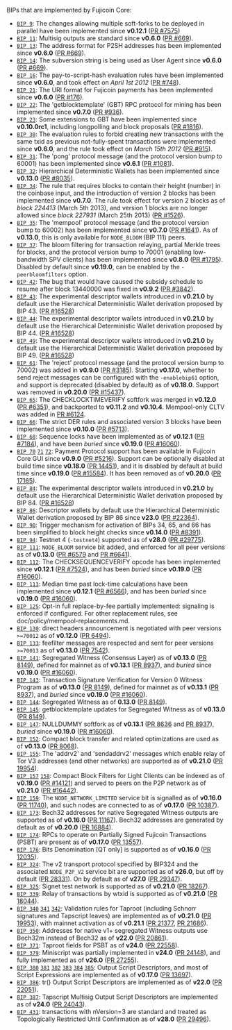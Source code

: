 BIPs that are implemented by Fujicoin Core:

* [`BIP 9`](https://github.com/fujicoin/bips/blob/master/bip-0009.mediawiki): The changes allowing multiple soft-forks to be deployed in parallel have been implemented since **v0.12.1**  ([PR #7575](https://github.com/fujicoin/fujicoin/pull/7575))
* [`BIP 11`](https://github.com/fujicoin/bips/blob/master/bip-0011.mediawiki): Multisig outputs are standard since **v0.6.0** ([PR #669](https://github.com/fujicoin/fujicoin/pull/669)).
* [`BIP 13`](https://github.com/fujicoin/bips/blob/master/bip-0013.mediawiki): The address format for P2SH addresses has been implemented since **v0.6.0** ([PR #669](https://github.com/fujicoin/fujicoin/pull/669)).
* [`BIP 14`](https://github.com/fujicoin/bips/blob/master/bip-0014.mediawiki): The subversion string is being used as User Agent since **v0.6.0** ([PR #669](https://github.com/fujicoin/fujicoin/pull/669)).
* [`BIP 16`](https://github.com/fujicoin/bips/blob/master/bip-0016.mediawiki): The pay-to-script-hash evaluation rules have been implemented since **v0.6.0**, and took effect on *April 1st 2012* ([PR #748](https://github.com/fujicoin/fujicoin/pull/748)).
* [`BIP 21`](https://github.com/fujicoin/bips/blob/master/bip-0021.mediawiki): The URI format for Fujicoin payments has been implemented since **v0.6.0** ([PR #176](https://github.com/fujicoin/fujicoin/pull/176)).
* [`BIP 22`](https://github.com/fujicoin/bips/blob/master/bip-0022.mediawiki): The 'getblocktemplate' (GBT) RPC protocol for mining has been implemented since **v0.7.0** ([PR #936](https://github.com/fujicoin/fujicoin/pull/936)).
* [`BIP 23`](https://github.com/fujicoin/bips/blob/master/bip-0023.mediawiki): Some extensions to GBT have been implemented since **v0.10.0rc1**, including longpolling and block proposals ([PR #1816](https://github.com/fujicoin/fujicoin/pull/1816)).
* [`BIP 30`](https://github.com/fujicoin/bips/blob/master/bip-0030.mediawiki): The evaluation rules to forbid creating new transactions with the same txid as previous not-fully-spent transactions were implemented since **v0.6.0**, and the rule took effect on *March 15th 2012* ([PR #915](https://github.com/fujicoin/fujicoin/pull/915)).
* [`BIP 31`](https://github.com/fujicoin/bips/blob/master/bip-0031.mediawiki): The 'pong' protocol message (and the protocol version bump to 60001) has been implemented since **v0.6.1** ([PR #1081](https://github.com/fujicoin/fujicoin/pull/1081)).
* [`BIP 32`](https://github.com/fujicoin/bips/blob/master/bip-0032.mediawiki): Hierarchical Deterministic Wallets has been implemented since **v0.13.0** ([PR #8035](https://github.com/fujicoin/fujicoin/pull/8035)).
* [`BIP 34`](https://github.com/fujicoin/bips/blob/master/bip-0034.mediawiki): The rule that requires blocks to contain their height (number) in the coinbase input, and the introduction of version 2 blocks has been implemented since **v0.7.0**. The rule took effect for version 2 blocks as of *block 224413* (March 5th 2013), and version 1 blocks are no longer allowed since *block 227931* (March 25th 2013) ([PR #1526](https://github.com/fujicoin/fujicoin/pull/1526)).
* [`BIP 35`](https://github.com/fujicoin/bips/blob/master/bip-0035.mediawiki): The 'mempool' protocol message (and the protocol version bump to 60002) has been implemented since **v0.7.0** ([PR #1641](https://github.com/fujicoin/fujicoin/pull/1641)). As of **v0.13.0**, this is only available for `NODE_BLOOM` (BIP 111) peers.
* [`BIP 37`](https://github.com/fujicoin/bips/blob/master/bip-0037.mediawiki): The bloom filtering for transaction relaying, partial Merkle trees for blocks, and the protocol version bump to 70001 (enabling low-bandwidth SPV clients) has been implemented since **v0.8.0** ([PR #1795](https://github.com/fujicoin/fujicoin/pull/1795)). Disabled by default since **v0.19.0**, can be enabled by the `-peerbloomfilters` option.
* [`BIP 42`](https://github.com/fujicoin/bips/blob/master/bip-0042.mediawiki): The bug that would have caused the subsidy schedule to resume after block 13440000 was fixed in **v0.9.2** ([PR #3842](https://github.com/fujicoin/fujicoin/pull/3842)).
* [`BIP 43`](https://github.com/fujicoin/bips/blob/master/bip-0043.mediawiki): The experimental descriptor wallets introduced in **v0.21.0** by default use the Hierarchical Deterministic Wallet derivation proposed by BIP 43. ([PR #16528](https://github.com/fujicoin/fujicoin/pull/16528))
* [`BIP 44`](https://github.com/fujicoin/bips/blob/master/bip-0044.mediawiki): The experimental descriptor wallets introduced in **v0.21.0** by default use the Hierarchical Deterministic Wallet derivation proposed by BIP 44. ([PR #16528](https://github.com/fujicoin/fujicoin/pull/16528))
* [`BIP 49`](https://github.com/fujicoin/bips/blob/master/bip-0049.mediawiki): The experimental descriptor wallets introduced in **v0.21.0** by default use the Hierarchical Deterministic Wallet derivation proposed by BIP 49. ([PR #16528](https://github.com/fujicoin/fujicoin/pull/16528))
* [`BIP 61`](https://github.com/fujicoin/bips/blob/master/bip-0061.mediawiki): The 'reject' protocol message (and the protocol version bump to 70002) was added in **v0.9.0** ([PR #3185](https://github.com/fujicoin/fujicoin/pull/3185)). Starting **v0.17.0**, whether to send reject messages can be configured with the `-enablebip61` option, and support is deprecated (disabled by default) as of **v0.18.0**. Support was removed in **v0.20.0** ([PR #15437](https://github.com/fujicoin/fujicoin/pull/15437)).
* [`BIP 65`](https://github.com/fujicoin/bips/blob/master/bip-0065.mediawiki): The CHECKLOCKTIMEVERIFY softfork was merged in **v0.12.0** ([PR #6351](https://github.com/fujicoin/fujicoin/pull/6351)), and backported to **v0.11.2** and **v0.10.4**. Mempool-only CLTV was added in [PR #6124](https://github.com/fujicoin/fujicoin/pull/6124).
* [`BIP 66`](https://github.com/fujicoin/bips/blob/master/bip-0066.mediawiki): The strict DER rules and associated version 3 blocks have been implemented since **v0.10.0** ([PR #5713](https://github.com/fujicoin/fujicoin/pull/5713)).
* [`BIP 68`](https://github.com/fujicoin/bips/blob/master/bip-0068.mediawiki): Sequence locks have been implemented as of **v0.12.1**  ([PR #7184](https://github.com/fujicoin/fujicoin/pull/7184)), and have been *buried* since **v0.19.0** ([PR #16060](https://github.com/fujicoin/fujicoin/pull/16060)).
* [`BIP 70`](https://github.com/fujicoin/bips/blob/master/bip-0070.mediawiki) [`71`](https://github.com/fujicoin/bips/blob/master/bip-0071.mediawiki) [`72`](https://github.com/fujicoin/bips/blob/master/bip-0072.mediawiki):
  Payment Protocol support has been available in Fujicoin Core GUI since **v0.9.0** ([PR #5216](https://github.com/fujicoin/fujicoin/pull/5216)).
  Support can be optionally disabled at build time since **v0.18.0** ([PR 14451](https://github.com/fujicoin/fujicoin/pull/14451)),
  and it is disabled by default at build time since **v0.19.0** ([PR #15584](https://github.com/fujicoin/fujicoin/pull/15584)).
  It has been removed as of **v0.20.0** ([PR 17165](https://github.com/fujicoin/fujicoin/pull/17165)).
* [`BIP 84`](https://github.com/fujicoin/bips/blob/master/bip-0084.mediawiki): The experimental descriptor wallets introduced in **v0.21.0** by default use the Hierarchical Deterministic Wallet derivation proposed by BIP 84. ([PR #16528](https://github.com/fujicoin/fujicoin/pull/16528))
* [`BIP 86`](https://github.com/fujicoin/bips/blob/master/bip-0086.mediawiki): Descriptor wallets by default use the Hierarchical Deterministic Wallet derivation proposed by BIP 86 since **v23.0** ([PR #22364](https://github.com/fujicoin/fujicoin/pull/22364)).
* [`BIP 90`](https://github.com/fujicoin/bips/blob/master/bip-0090.mediawiki): Trigger mechanism for activation of BIPs 34, 65, and 66 has been simplified to block height checks since **v0.14.0** ([PR #8391](https://github.com/fujicoin/fujicoin/pull/8391)).
* [`BIP 94`](https://github.com/fujicoin/bips/blob/master/bip-0094.mediawiki): Testnet 4 (`-testnet4`) supported as of **v28.0** ([PR #29775](https://github.com/fujicoin/fujicoin/pull/29775)).
* [`BIP 111`](https://github.com/fujicoin/bips/blob/master/bip-0111.mediawiki): `NODE_BLOOM` service bit added, and enforced for all peer versions as of **v0.13.0** ([PR #6579](https://github.com/fujicoin/fujicoin/pull/6579) and [PR #6641](https://github.com/fujicoin/fujicoin/pull/6641)).
* [`BIP 112`](https://github.com/fujicoin/bips/blob/master/bip-0112.mediawiki): The CHECKSEQUENCEVERIFY opcode has been implemented since **v0.12.1** ([PR #7524](https://github.com/fujicoin/fujicoin/pull/7524)), and has been *buried* since **v0.19.0** ([PR #16060](https://github.com/fujicoin/fujicoin/pull/16060)).
* [`BIP 113`](https://github.com/fujicoin/bips/blob/master/bip-0113.mediawiki): Median time past lock-time calculations have been implemented since **v0.12.1** ([PR #6566](https://github.com/fujicoin/fujicoin/pull/6566)), and has been *buried* since **v0.19.0** ([PR #16060](https://github.com/fujicoin/fujicoin/pull/16060)).
* [`BIP 125`](https://github.com/fujicoin/bips/blob/master/bip-0125.mediawiki): Opt-in full replace-by-fee partially implemented: signaling is enforced if configured. For other replacement rules, see doc/policy/mempool-replacements.md.
* [`BIP 130`](https://github.com/fujicoin/bips/blob/master/bip-0130.mediawiki): direct headers announcement is negotiated with peer versions `>=70012` as of **v0.12.0** ([PR 6494](https://github.com/fujicoin/fujicoin/pull/6494)).
* [`BIP 133`](https://github.com/fujicoin/bips/blob/master/bip-0133.mediawiki): feefilter messages are respected and sent for peer versions `>=70013` as of **v0.13.0** ([PR 7542](https://github.com/fujicoin/fujicoin/pull/7542)).
* [`BIP 141`](https://github.com/fujicoin/bips/blob/master/bip-0141.mediawiki): Segregated Witness (Consensus Layer) as of **v0.13.0** ([PR 8149](https://github.com/fujicoin/fujicoin/pull/8149)), defined for mainnet as of **v0.13.1** ([PR 8937](https://github.com/fujicoin/fujicoin/pull/8937)), and *buried* since **v0.19.0** ([PR #16060](https://github.com/fujicoin/fujicoin/pull/16060)).
* [`BIP 143`](https://github.com/fujicoin/bips/blob/master/bip-0143.mediawiki): Transaction Signature Verification for Version 0 Witness Program as of **v0.13.0** ([PR 8149](https://github.com/fujicoin/fujicoin/pull/8149)), defined for mainnet as of **v0.13.1** ([PR 8937](https://github.com/fujicoin/fujicoin/pull/8937)), and *buried* since **v0.19.0** ([PR #16060](https://github.com/fujicoin/fujicoin/pull/16060)).
* [`BIP 144`](https://github.com/fujicoin/bips/blob/master/bip-0144.mediawiki): Segregated Witness as of **0.13.0** ([PR 8149](https://github.com/fujicoin/fujicoin/pull/8149)).
* [`BIP 145`](https://github.com/fujicoin/bips/blob/master/bip-0145.mediawiki): getblocktemplate updates for Segregated Witness as of **v0.13.0** ([PR 8149](https://github.com/fujicoin/fujicoin/pull/8149)).
* [`BIP 147`](https://github.com/fujicoin/bips/blob/master/bip-0147.mediawiki): NULLDUMMY softfork as of **v0.13.1** ([PR 8636](https://github.com/fujicoin/fujicoin/pull/8636) and [PR 8937](https://github.com/fujicoin/fujicoin/pull/8937)), *buried* since **v0.19.0** ([PR #16060](https://github.com/fujicoin/fujicoin/pull/16060)).
* [`BIP 152`](https://github.com/fujicoin/bips/blob/master/bip-0152.mediawiki): Compact block transfer and related optimizations are used as of **v0.13.0** ([PR 8068](https://github.com/fujicoin/fujicoin/pull/8068)).
* [`BIP 155`](https://github.com/fujicoin/bips/blob/master/bip-0155.mediawiki): The 'addrv2' and 'sendaddrv2' messages which enable relay of Tor V3 addresses (and other networks) are supported as of **v0.21.0** ([PR 19954](https://github.com/fujicoin/fujicoin/pull/19954)).
* [`BIP 157`](https://github.com/fujicoin/bips/blob/master/bip-0157.mediawiki)
  [`158`](https://github.com/fujicoin/bips/blob/master/bip-0158.mediawiki): Compact Block Filters for Light Clients can be indexed as of **v0.19.0** ([PR #14121](https://github.com/fujicoin/fujicoin/pull/14121)) and served to peers on the P2P network as of **v0.21.0** ([PR #16442](https://github.com/fujicoin/fujicoin/pull/16442)).
* [`BIP 159`](https://github.com/fujicoin/bips/blob/master/bip-0159.mediawiki): The `NODE_NETWORK_LIMITED` service bit is signalled as of **v0.16.0** ([PR 11740](https://github.com/fujicoin/fujicoin/pull/11740)), and such nodes are connected to as of **v0.17.0** ([PR 10387](https://github.com/fujicoin/fujicoin/pull/10387)).
* [`BIP 173`](https://github.com/fujicoin/bips/blob/master/bip-0173.mediawiki): Bech32 addresses for native Segregated Witness outputs are supported as of **v0.16.0** ([PR 11167](https://github.com/fujicoin/fujicoin/pull/11167)). Bech32 addresses are generated by default as of **v0.20.0** ([PR 16884](https://github.com/fujicoin/fujicoin/pull/16884)).
* [`BIP 174`](https://github.com/fujicoin/bips/blob/master/bip-0174.mediawiki): RPCs to operate on Partially Signed Fujicoin Transactions (PSBT) are present as of **v0.17.0** ([PR 13557](https://github.com/fujicoin/fujicoin/pull/13557)).
* [`BIP 176`](https://github.com/fujicoin/bips/blob/master/bip-0176.mediawiki): Bits Denomination [QT only] is supported as of **v0.16.0** ([PR 12035](https://github.com/fujicoin/fujicoin/pull/12035)).
* [`BIP 324`](https://github.com/fujicoin/bips/blob/master/bip-0324.mediawiki): The v2 transport protocol specified by BIP324 and the associated `NODE_P2P_V2` service bit are supported as of **v26.0**, but off by default ([PR 28331](https://github.com/fujicoin/fujicoin/pull/28331)). On by default as of **v27.0** ([PR 29347](https://github.com/fujicoin/fujicoin/pull/29347)).
* [`BIP 325`](https://github.com/fujicoin/bips/blob/master/bip-0325.mediawiki): Signet test network is supported as of **v0.21.0** ([PR 18267](https://github.com/fujicoin/fujicoin/pull/18267)).
* [`BIP 339`](https://github.com/fujicoin/bips/blob/master/bip-0339.mediawiki): Relay of transactions by wtxid is supported as of **v0.21.0** ([PR 18044](https://github.com/fujicoin/fujicoin/pull/18044)).
* [`BIP 340`](https://github.com/fujicoin/bips/blob/master/bip-0340.mediawiki)
  [`341`](https://github.com/fujicoin/bips/blob/master/bip-0341.mediawiki)
  [`342`](https://github.com/fujicoin/bips/blob/master/bip-0342.mediawiki):
  Validation rules for Taproot (including Schnorr signatures and Tapscript
  leaves) are implemented as of **v0.21.0** ([PR 19953](https://github.com/fujicoin/fujicoin/pull/19953)),
  with mainnet activation as of **v0.21.1** ([PR 21377](https://github.com/fujicoin/fujicoin/pull/21377),
  [PR 21686](https://github.com/fujicoin/fujicoin/pull/21686)).
* [`BIP 350`](https://github.com/fujicoin/bips/blob/master/bip-0350.mediawiki): Addresses for native v1+ segregated Witness outputs use Bech32m instead of Bech32 as of **v22.0** ([PR 20861](https://github.com/fujicoin/fujicoin/pull/20861)).
* [`BIP 371`](https://github.com/fujicoin/bips/blob/master/bip-0371.mediawiki): Taproot fields for PSBT as of **v24.0** ([PR 22558](https://github.com/fujicoin/fujicoin/pull/22558)).
* [`BIP 379`](https://github.com/fujicoin/bips/blob/master/bip-0379.md): Miniscript was partially implemented in **v24.0** ([PR 24148](https://github.com/fujicoin/fujicoin/pull/24148)), and fully implemented as of **v26.0** ([PR 27255](https://github.com/fujicoin/fujicoin/pull/27255)).
* [`BIP 380`](https://github.com/fujicoin/bips/blob/master/bip-0380.mediawiki)
  [`381`](https://github.com/fujicoin/bips/blob/master/bip-0381.mediawiki)
  [`382`](https://github.com/fujicoin/bips/blob/master/bip-0382.mediawiki)
  [`383`](https://github.com/fujicoin/bips/blob/master/bip-0383.mediawiki)
  [`384`](https://github.com/fujicoin/bips/blob/master/bip-0384.mediawiki)
  [`385`](https://github.com/fujicoin/bips/blob/master/bip-0385.mediawiki):
  Output Script Descriptors, and most of Script Expressions are implemented as of **v0.17.0** ([PR 13697](https://github.com/fujicoin/fujicoin/pull/13697)).
* [`BIP 386`](https://github.com/fujicoin/bips/blob/master/bip-0386.mediawiki): tr() Output Script Descriptors are implemented as of **v22.0** ([PR 22051](https://github.com/fujicoin/fujicoin/pull/22051)).
* [`BIP 387`](https://github.com/fujicoin/bips/blob/master/bip-0387.mediawiki): Tapscript Multisig Output Script Descriptors are implemented as of **v24.0** ([PR 24043](https://github.com/fujicoin/fujicoin/pull/24043)).
* [`BIP 431`](https://github.com/fujicoin/bips/blob/master/bip-0431.mediawiki): transactions with nVersion=3 are standard and treated as Topologically Restricted Until Confirmation as of **v28.0** ([PR 29496](https://github.com/fujicoin/fujicoin/pull/29496)).
